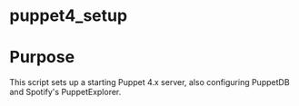 # puppet4_setup

Purpose
=======

This script sets up a starting Puppet 4.x server, also configuring PuppetDB and Spotify's PuppetExplorer.
